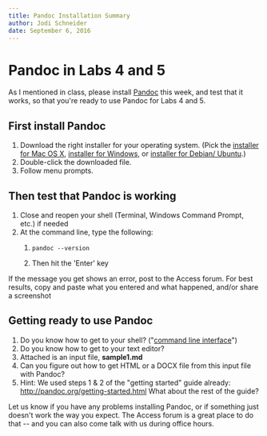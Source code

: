```yaml
---
title: Pandoc Installation Summary
author: Jodi Schneider
date: September 6, 2016
---
```


# Pandoc in Labs 4 and 5

As I mentioned in class, please install [Pandoc](http://pandoc.org) this
week, and test that it works, so that you're ready to use Pandoc for
Labs 4 and 5.

## First install Pandoc

1.  Download the right installer for your operating system. (Pick
    the [installer for Mac OS
    X](https://github.com/jgm/pandoc/releases/download/1.17.2/pandoc-1.17.2-osx.pkg), [installer
    for
    Windows](https://github.com/jgm/pandoc/releases/download/1.17.2/pandoc-1.17.2-windows.msi),
    or [installer for Debian/
    Ubuntu](https://github.com/jgm/pandoc/releases/download/1.17.2/pandoc-1.17.2-1-amd64.deb).)
2.  Double-click the downloaded file.
3.  Follow menu prompts.

## Then test that Pandoc is working

1.  Close and reopen your shell (Terminal, Windows Command Prompt, etc.)
    if needed
2.  At the command line, type the following:
    1.  `pandoc --version`

    2.  Then hit the 'Enter' key

If the message you get shows an error, post to the Access forum. For
best results, copy and paste what you entered and what happened, and/or
share a screenshot

## Getting ready to use Pandoc

1.  Do you know how to get to your shell? ("[command line
    interface](https://courses.ischool.illinois.edu/mod/forum/discuss.php?d=354946)")
2.  Do you know how to get to your text editor?
3.  Attached is an input file, **sample1.md**
4.  Can you figure out how to get HTML or a DOCX file from this input
    file with Pandoc?
5.  Hint: We used steps 1 & 2 of the "getting started" guide already:
    <http://pandoc.org/getting-started.html> What about the rest of the
    guide?

Let us know if you have any problems installing Pandoc, or if something
just doesn't work the way you expect. The Access forum is a great place
to do that -- and you can also come talk with us during office hours.


